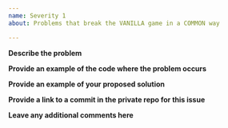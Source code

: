 ```yaml
---
name: Severity 1
about: Problems that break the VANILLA game in a COMMON way

---
```


**Describe the problem**

**Provide an example of the code where the problem occurs**

**Provide an example of your proposed solution**

**Provide a link to a commit in the private repo for this issue**

**Leave any additional comments here**
